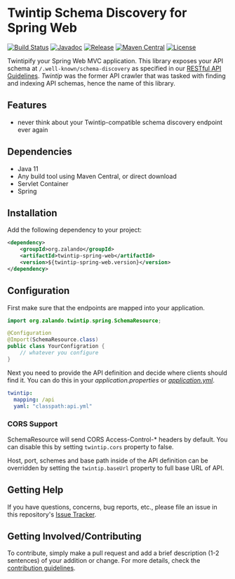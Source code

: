 # Twintip Schema Discovery for Spring Web

[![Build Status](https://img.shields.io/travis/zalando-stups/twintip-spring-web/master.svg)](https://travis-ci.org/zalando-stups/twintip-spring-web)
[![Javadoc](https://javadoc-emblem.rhcloud.com/doc/org.zalando/twintip-spring-web/badge.svg)](http://www.javadoc.io/doc/org.zalando/twintip-spring-web)
[![Release](https://img.shields.io/github/release/zalando-stups/twintip-spring-web.svg)](https://github.com/zalando-stups/twintip-spring-web/releases)
[![Maven Central](https://img.shields.io/maven-central/v/org.zalando/twintip-spring-web.svg)](https://maven-badges.herokuapp.com/maven-central/org.zalando/twintip-spring-web)
[![License](https://img.shields.io/badge/license-MIT-blue.svg)](https://raw.githubusercontent.com/zalando-stups/twintip-spring-web/master/LICENSE)

Twintipify your Spring Web MVC application. This library exposes your API schema at `/.well-known/schema-discovery` as specified in our [RESTful API Guidelines](http://zalando.github.io/restful-api-guidelines/#192). *Twintip* was the former API crawler that was tasked with finding and indexing API schemas, hence the name of this library.

## Features

- never think about your Twintip-compatible schema discovery endpoint ever again

## Dependencies

- Java 11
- Any build tool using Maven Central, or direct download
- Servlet Container
- Spring

## Installation

Add the following dependency to your project:

```xml
<dependency>
    <groupId>org.zalando</groupId>
    <artifactId>twintip-spring-web</artifactId>
    <version>${twintip-spring-web.version}</version>
</dependency>
```

## Configuration

First make sure that the endpoints are mapped into your application.

```java
import org.zalando.twintip.spring.SchemaResource;

@Configuration
@Import(SchemaResource.class)
public class YourConfigration {
    // whatever you configure
}
```

Next you need to provide the API definition and decide where clients should find it.
You can do this in your *application.properties* or 
[*application.yml*](http://docs.spring.io/spring-boot/docs/current/reference/html/boot-features-external-config.html#boot-features-external-config-yaml).

```yaml
twintip:
  mapping: /api
  yaml: "classpath:api.yml"
```

### CORS Support

SchemaResource will send CORS Access-Control-* headers by default. You can disable this by setting `twintip.cors`
property to false.

Host, port, schemes and base path inside of the API definition can be overridden by setting the `twintip.baseUrl` 
property to full base URL of API.

## Getting Help

If you have questions, concerns, bug reports, etc., please file an issue in this repository's [Issue Tracker](../../issues).

## Getting Involved/Contributing

To contribute, simply make a pull request and add a brief description (1-2 sentences) of your addition or change. For
more details, check the [contribution guidelines](CONTRIBUTING.md).
